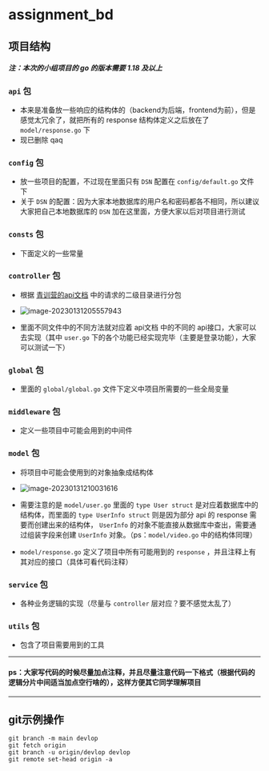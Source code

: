 # assignment_bd

## 项目结构

##### 注：本次的小组项目的 go 的版本需要 1.18 及以上

### `api` 包

- 本来是准备放一些响应的结构体的（backend为后端，frontend为前），但是感觉太冗余了，就把所有的 response 结构体定义之后放在了 `model/response.go` 下
- 现已删除 qaq

### `config` 包

- 放一些项目的配置，不过现在里面只有 `DSN` 配置在 `config/default.go` 文件下
- 关于 `DSN` 的配置：因为大家本地数据库的用户名和密码都各不相同，所以建议大家把自己本地数据库的 `DSN` 加在这里面，方便大家以后对项目进行测试

### `consts` 包

- 下面定义的一些常量

### `controller` 包

- 根据 [青训营的api文档](https://www.apifox.cn/apidoc/shared-09d88f32-0b6c-4157-9d07-a36d32d7a75c/api-50707524) 中的请求的二级目录进行分包
- ![image-20230131205557943](http://img.panker916.space/image-20230131205557943.png)

- 里面不同文件中的不同方法就对应着 api文档 中的不同的 api接口，大家可以去实现（其中 `user.go` 下的各个功能已经实现完毕（主要是登录功能），大家可以测试一下）

### `global` 包

- 里面的 `global/global.go` 文件下定义中项目所需要的一些全局变量

### `middleware` 包

- 定义一些项目中可能会用到的中间件

### `model` 包

- 将项目中可能会使用到的对象抽象成结构体
- ![image-20230131210031616](http://img.panker916.space/image-20230131210031616.png)

- 需要注意的是 `model/user.go` 里面的 `type User struct` 是对应着数据库中的结构体，而里面的 `type UserInfo struct` 则是因为部分 api 的 response 需要而创建出来的结构体， `UserInfo` 的对象不能直接从数据库中查出，需要通过组装字段来创建 `UserInfo` 对象。（ps：`model/video.go` 中的结构体同理）
-  `model/response.go` 定义了项目中所有可能用到的 `response` ，并且注释上有其对应的接口（具体可看代码注释）

### `service` 包

- 各种业务逻辑的实现（尽量与 `controller` 层对应？要不感觉太乱了）

### `utils` 包

- 包含了项目需要用到的工具

---

#### ps：大家写代码的时候尽量加点注释，并且尽量注意代码一下格式（根据代码的逻辑分片中间适当加点空行啥的），这样方便其它同学理解项目

---

## git示例操作

```
git branch -m main devlop
git fetch origin
git branch -u origin/devlop devlop
git remote set-head origin -a
```

